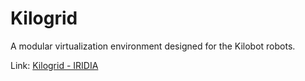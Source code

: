 # Kilogrid

A modular virtualization environment designed for the Kilobot robots.

Link: [Kilogrid - IRIDIA](http://iridia.ulb.ac.be/kilogrid)
